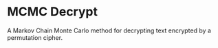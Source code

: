 # MCMC Decrypt

A Markov Chain Monte Carlo method for decrypting text encrypted by a permutation cipher.
